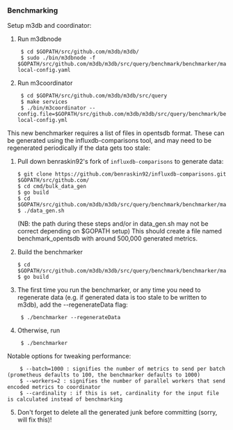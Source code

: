 ### Benchmarking

Setup m3db and coordinator:

1) Run m3dbnode

        $ cd $GOPATH/src/github.com/m3db/m3db/
        $ sudo ./bin/m3dbnode -f $GOPATH/src/github.com/m3db/m3db/src/query/benchmark/benchmarker/main/m3dbnode-local-config.yaml

2) Run m3coordinator

        $ cd $GOPATH/src/github.com/m3db/m3db/src/query
        $ make services
        $ ./bin/m3coordinator --config.file=$GOPATH/src/github.com/m3db/m3db/src/query/benchmark/benchmarker/main/m3coordinator-local-config.yml

This new benchmarker requires a list of files in opentsdb format. These can be generated using the influxdb-comparisons tool, and may need to be regenerated periodically if the data gets too stale:

1) Pull down benraskin92's fork of `influxdb-comparisons` to generate data:

       $ git clone https://github.com/benraskin92/influxdb-comparisons.git $GOPATH/src/github.com/
       $ cd cmd/bulk_data_gen
       $ go build
       $ cd $GOPATH/src/github.com/m3db/m3db/src/query/benchmark/benchmarker/main/
       $ ./data_gen.sh

    (NB: the path during these steps and/or in data_gen.sh may not be correct depending on $GOPATH setup)
    This should create a file named benchmark_opentsdb with around 500,000 generated metrics.

2) Build the benchmarker

       $ cd $GOPATH/src/github.com/m3db/m3db/src/query/benchmark/benchmarker/main/
       $ go build

3) The first time you run the benchmarker, or any time you need to regenerate data (e.g. if generated data is too stale to be written to m3db), add the --regenerateData flag:

        $ ./benchmarker --regenerateData

4) Otherwise, run

        $ ./benchmarker

Notable options for tweaking performance:

        $ --batch=1000 : signifies the number of metrics to send per batch (prometheus defaults to 100, the benchmarker defaults to 1000)
        $ --workers=2 : signifies the number of parallel workers that send encoded metrics to coordinator
        $ --cardinality : if this is set, cardinality for the input file is calculated instead of benchmarking

5) Don't forget to delete all the generated junk before committing (sorry, will fix this)!
